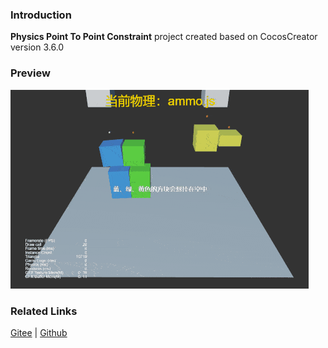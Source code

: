 ### Introduction
**Physics Point To Point Constraint** project created based on CocosCreator version 3.6.0

### Preview
![image](../../../gif/202203/2022030432.gif)

### Related Links
[Gitee](https://gitee.com/mirrors_cocos-creator/example-3d/blob/master/physics-3d/assets/cases/scenes) | [Github](https://github.com/cocos-creator/example-3d/blob/master/physics-3d/assets/cases/scenes)